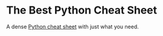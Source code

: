 # The Best Python Cheat Sheet
A dense [Python cheat sheet](https://kieranholland.com/best-python-cheat-sheet/) with just what you need.
